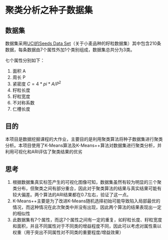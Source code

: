 # 聚类分析之种子数据集

## 数据集
数据集采用[UCI的Seeds Data Set](http://archive.ics.uci.edu/ml/datasets/seeds#)（关于小麦品种的籽粒数据集）其中包含210条数据，每条数据由7个属性外加1个类别组成，数据集总共分为3类。

七个属性分别如下：

1. 面积 A
2. 周长 P
3. 紧密度 $C = 4*pi*A/P^2$
4. 籽粒长度
5. 籽粒宽度
6. 不对称系数
7. 仁槽长度

## 目的
本项目是数据挖掘课程的大作业，主要目的是利用聚类算法将种子数据集进行聚类分析。本项目使用了K-Means算法及K-Means++算法对数据集进行聚类分析，并利用可视化和ARI评估了聚类结果的优劣

## 思考
1. 根据数据集真实标签产生的可视化图像可知，数据集虽然有较为明显的三个聚类分布，但聚类之间有部分重合，因此对于聚类算法的结果与真实结果可能有较大偏差。两个算法的ARI结果都在0.7左右，验证了这一点。
2. K-Means++主要是为了改进K-Means随机选择初始可能导致陷入局部最优的情况，而这种情况在此次聚类中并没有出现，因此两个算法的结果表现出一定的相似性
3. 此数据集有7个属性，而这7个属性之间有一定的重复，如籽粒长度、籽粒宽度和面积，并且不同属性对于不同类的增益程度不同，因此可以考虑对属性乘以权重（用于突出不同属性对不同类的重要程度/增益效果）
